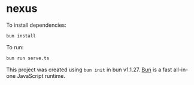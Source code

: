 # nexus

To install dependencies:

```bash
bun install
```

To run:

```bash
bun run serve.ts
```

This project was created using `bun init` in bun v1.1.27. [Bun](https://bun.sh) is a fast all-in-one JavaScript runtime.

